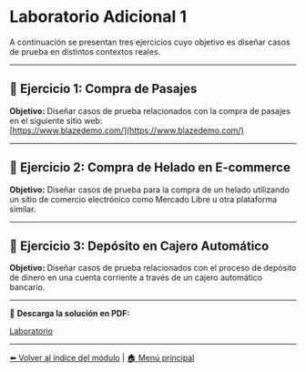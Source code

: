 # Laboratorio Adicional 1

A continuación se presentan tres ejercicios cuyo objetivo es diseñar casos de prueba en distintos contextos reales.

---

## 🛫 Ejercicio 1: Compra de Pasajes

**Objetivo:** Diseñar casos de prueba relacionados con la compra de pasajes en el siguiente sitio web:  
[https://www.blazedemo.com/](https://www.blazedemo.com/)

---

## 🍦 Ejercicio 2: Compra de Helado en E-commerce

**Objetivo:** Diseñar casos de prueba para la compra de un helado utilizando un sitio de comercio electrónico como Mercado Libre u otra plataforma similar.

---

## 🏧 Ejercicio 3: Depósito en Cajero Automático

**Objetivo:** Diseñar casos de prueba relacionados con el proceso de depósito de dinero en una cuenta corriente a través de un cajero automático bancario.

---

📄 **Descarga la solución en PDF:**

[Laboratorio](laboratorios/laboratorio_1.pdf)

---

[⬅️ Volver al índice del módulo](../modulo2_Casos%20de%20prueba.md) | [🏠 Menú principal](../README.md)
